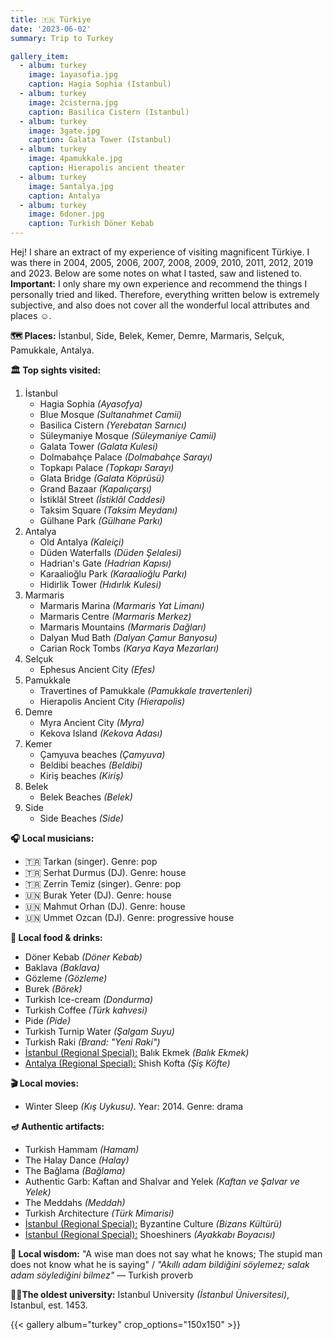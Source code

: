 ```yaml
---
title: 🇹🇷 Türkiye
date: '2023-06-02'
summary: Trip to Turkey

gallery_item:
  - album: turkey
    image: 1ayasofia.jpg
    caption: Hagia Sophia (Istanbul)
  - album: turkey
    image: 2cisterna.jpg
    caption: Basilica Cistern (Istanbul)
  - album: turkey
    image: 3gate.jpg
    caption: Galata Tower (Istanbul)
  - album: turkey
    image: 4pamukkale.jpg
    caption: Hierapolis ancient theater
  - album: turkey
    image: 5antalya.jpg
    caption: Antalya
  - album: turkey
    image: 6doner.jpg
    caption: Turkish Döner Kebab
---
```

Hej! I share an extract of my experience of visiting magnificent Türkiye. I was there in 2004, 2005, 2006, 2007, 2008, 2009, 2010, 2011, 2012, 2019 and 2023. Below are some notes on what I tasted, saw and listened to.<br>
<b>Important:</b> I only share my own experience and recommend the things I personally tried and liked. Therefore, everything written below is extremely subjective, and also does not cover all the wonderful local attributes and places ☺️.

<b>🗺 Places:</b> İstanbul, Side, Belek, Kemer, Demre, Marmaris, Selçuk, Pamukkale, Antalya.<br>

<b>🏛 Top sights visited: </b>
1. İstanbul
    - Hagia Sophia <i>(Ayasofya)</i>
    - Blue Mosque <i>(Sultanahmet Camii)</i>
    - Basilica Cistern <i>(Yerebatan Sarnıcı)</i>
    - Süleymaniye Mosque <i>(Süleymaniye Camii)</i>
    - Galata Tower <i>(Galata Kulesi)</i>
    - Dolmabahçe Palace <i>(Dolmabahçe Sarayı)</i>
    - Topkapı Palace <i>(Topkapı Sarayı)</i>
    - Glata Bridge <i>(Galata Köprüsü)</i>
    - Grand Bazaar <i>(Kapalıçarşı)</i>
    - İstiklâl Street <i>(İstiklâl Caddesi)</i>
    - Taksim Square <i>(Taksim Meydanı)</i>
    - Gülhane Park <i>(Gülhane Parkı)</i>
2. Antalya
    - Old Antalya <i>(Kaleiçi)</i>
    - Düden Waterfalls <i>(Düden Şelalesi)</i>
    - Hadrian's Gate <i>(Hadrian Kapısı)</i>
    - Karaalioğlu Park <i>(Karaalioğlu Parkı)</i>
    - Hidirlik Tower <i>(Hıdırlık Kulesi)</i>
3. Marmaris
    - Marmaris Marina <i>(Marmaris Yat Limanı)</i>
    - Marmaris Centre <i>(Marmaris Merkez)</i>
    - Marmaris Mountains <i>(Marmaris Dağları)</i>
    - Dalyan Mud Bath <i>(Dalyan Çamur Banyosu)</i>
    - Carian Rock Tombs <i>(Karya Kaya Mezarları)</i>
4. Selçuk
    - Ephesus Ancient City <i>(Efes)</i>    
5. Pamukkale
    - Travertines of Pamukkale <i>(Pamukkale travertenleri)</i>
    - Hierapolis Ancient City <i>(Hierapolis)</i>
6. Demre
    - Myra Ancient City <i>(Myra)</i>
    - Kekova Island <i>(Kekova Adası)</i>
7. Kemer
    - Çamyuva beaches <i>(Çamyuva)</i>
    - Beldibi beaches <i>(Beldibi)</i>
    - Kiriş beaches <i>(Kiriş)</i>
8. Belek 
    - Belek Beaches <i>(Belek)</i>
9. Side
    - Side Beaches <i>(Side)</i>  

 
<b>🎧 Local musicians: </b>
- 🇹🇷 Tarkan (singer). Genre: pop
- 🇹🇷 Serhat Durmus (DJ). Genre: house
- 🇹🇷 Zerrin Temiz (singer). Genre: pop
- 🇺🇳 Burak Yeter (DJ). Genre: house
- 🇺🇳 Mahmut Orhan (DJ). Genre: house
- 🇺🇳 Ummet Ozcan (DJ). Genre: progressive house


<b>🥘 Local food & drinks: </b>
- Döner Kebab <i>(Döner Kebab)</i>
- Baklava <i>(Baklava) </i>
- Gözleme <i>(Gözleme)</i>
- Burek <i>(Börek)</i>
- Turkish Ice-cream <i>(Dondurma)</i>
- Turkish Coffee <i>(Türk kahvesi)</i>
- Pide <i>(Pide)</i>
- Turkish Turnip Water <i>(Şalgam Suyu)</i>
- Turkish Raki <i>(Brand: "Yeni Raki")</i>
- <u>İstanbul (Regional Special):</u> Balık Ekmek <i>(Balık Ekmek)</i>
- <u>Antalya (Regional Special):</u> Shish Kofta <i>(Şiş Köfte)</i>


<b>🎬 Local movies:</b>
- Winter Sleep <i>(Kış Uykusu)</i>. Year: 2014. Genre: drama


<b>🪔 Authentic artifacts:</b>
- Turkish Hammam <i>(Hamam)</i>
- The Halay Dance <i>(Halay)</i>
- The Bağlama <i>(Bağlama)</i>
- Authentic Garb: Kaftan and Shalvar and Yelek <i>(Kaftan ve Şalvar ve Yelek)</i>
- The Meddahs <i>(Meddah)</i>
- Turkish Architecture <i>(Türk Mimarisi)</i>
- <u>İstanbul (Regional Special):</u> Byzantine Culture <i>(Bizans Kültürü)</i>
- <u>İstanbul (Regional Special):</u> Shoeshiners <i>(Ayakkabı Boyacısı)</i>


<b>🦉 Local wisdom:</b> "A wise man does not say what he knows; The stupid man does not know what he is saying" / <i>"Akıllı adam bildiğini söylemez; salak adam söylediğini bilmez"</i> — Turkish proverb

<b>👨‍🎓The oldest university:</b> Istanbul University <i>(İstanbul Üniversitesi)</i>, Istanbul, est. 1453. 

{{< gallery album="turkey" crop_options="150x150" >}}
   

